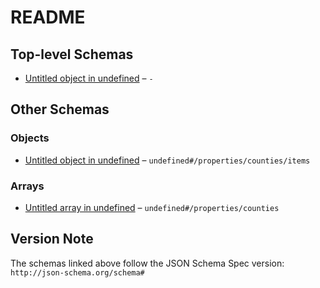 # README

## Top-level Schemas

-   [Untitled object in undefined](./case_summary.md) – `-`

## Other Schemas

### Objects

-   [Untitled object in undefined](./case_summary-properties-counties-items.md) – `undefined#/properties/counties/items`

### Arrays

-   [Untitled array in undefined](./case_summary-properties-counties.md) – `undefined#/properties/counties`

## Version Note

The schemas linked above follow the JSON Schema Spec version: `http://json-schema.org/schema#`
